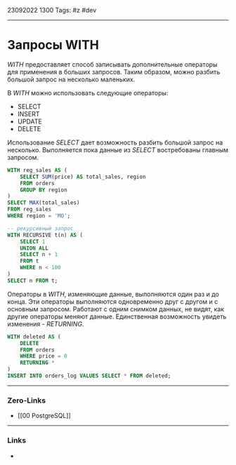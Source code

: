 23092022 1300
Tags: #z #dev

---
# Запросы WITH

*WITH* предоставляет способ записывать дополнительные операторы для применения в больших запросов. Таким образом, можно разбить большой запрос на несколько маленьких.

В *WITH* можно использовать следующие операторы:
- SELECT
- INSERT
- UPDATE
- DELETE

Использование *SELECT* дает возможность разбить большой запрос на несколько. Выполняется пока данные из *SELECT* востребованы главным запросом.

```sql
WITH reg_sales AS (
    SELECT SUM(price) AS total_sales, region
    FROM orders
    GROUP BY region
)
SELECT MAX(total_sales)
FROM reg_sales
WHERE region = 'MO';
```

```sql
-- рекурсивный запрос
WITH RECURSIVE t(n) AS (
    SELECT 1
    UNION ALL
    SELECT n + 1
    FROM t 
    WHERE n < 100
)
SELECT n FROM t;
```

Операторы в *WITH*, изменяющие данные, выполняются один раз и до конца. Эти операторы выполняются одновременно друг с другом и с основным запросом. Работают с одним снимком данных, не видят, как другие операторы меняют данные. Единственная возможность увидеть изменения - *RETURNING*.

```sql
WITH deleted AS (
    DELETE
    FROM orders
    WHERE price = 0
    RETURNING *
)
INSERT INTO orders_log VALUES SELECT * FROM deleted;
```

---
### Zero-Links
- [[00 PostgreSQL]]

---
### Links
- 